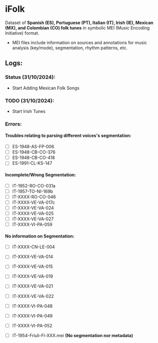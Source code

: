 # iFolk

Dataset of **Spanish (ES), Portuguese (PT), Italian (IT), Irish (IE), Mexican (MX), and Colombian (CO) folk tunes** in symbolic MEI (Music Encoding Initiative) format. 
* MEI files include information on sources and annotations for music analysis (key/mode), segmentation, rhythm patterns, etc.

## Logs:

### Status (31/10/2024):
- Start Adding Mexican Folk Songs

### TODO (31/10/2024):
- Start Irish Tunes

### Errors:

#### Troubles relating to parsing different voices's segmentation:

- [ ] ES-1948-AS-FP-006
- [ ] ES-1948-CB-CO-376
- [ ] ES-1948-CB-CO-418 
- [ ] ES-1991-CL-KS-147

#### Incomplete/Wrong Segmentation:

- [ ] IT-1952-RO-CO-031a
- [ ] IT-1957-TO-NI-169b
- [ ] IT-XXXX-RO-CO-046
- [ ] IT-XXXX-VE-VA-017c
- [ ] IT-XXXX-VE-VA-024
- [ ] IT-XXXX-VE-VA-025
- [ ] IT-XXXX-VE-VA-027
- [ ] IT-XXXX-VI-PA-059

#### No information on Segmentation:

- [ ] IT-XXXX-CN-LE-004
- [ ] IT-XXXX-VE-VA-014
- [ ] IT-XXXX-VE-VA-015
- [ ] IT-XXXX-VE-VA-019
- [ ] IT-XXXX-VE-VA-021
- [ ] IT-XXXX-VE-VA-022
- [ ] IT-XXXX-VI-PA-048
- [ ] IT-XXXX-VI-PA-049
- [ ] IT-XXXX-VI-PA-052
- [ ] IT-1954-Friuli-Fl-XXX.mei **(No segmentation nor metadata)**
      
